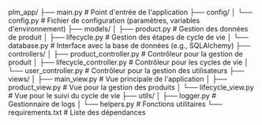 plm_app/
├── main.py                # Point d'entrée de l'application
├── config/
│   └── config.py          # Fichier de configuration (paramètres, variables d'environnement)
├── models/
│   ├── product.py         # Gestion des données de produit
│   ├── lifecycle.py       # Gestion des étapes de cycle de vie
│   └── database.py        # Interface avec la base de données (e.g., SQLAlchemy)
├── controllers/
│   ├── product_controller.py   # Contrôleur pour la gestion de produit
│   ├── lifecycle_controller.py # Contrôleur pour les cycles de vie
│   └── user_controller.py      # Contrôleur pour la gestion des utilisateurs
├── views/
│   ├── main_view.py        # Vue principale de l'application
│   ├── product_view.py     # Vue pour la gestion des produits
│   └── lifecycle_view.py   # Vue pour le suivi du cycle de vie
├── utils/
│   ├── logger.py           # Gestionnaire de logs
│   └── helpers.py          # Fonctions utilitaires
└── requirements.txt        # Liste des dépendances
